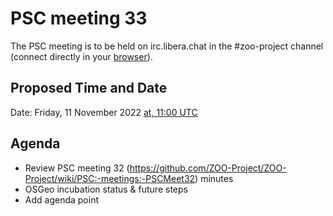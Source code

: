 # PSC meeting 33

The PSC meeting is to be held on irc.libera.chat in the #zoo-project channel (connect directly in your [browser](https://web.libera.chat/#zoo-project)).

## Proposed Time and Date

Date: Friday, 11 November 2022 [at, 11:00 UTC](https://www.timeanddate.com/worldclock/fixedtime.html?year=2022&month=11&day=11&hour=11&min=0&sec=0)

## Agenda

* Review PSC meeting 32 (https://github.com/ZOO-Project/ZOO-Project/wiki/PSC:-meetings:-PSCMeet32) minutes
* OSGeo incubation status & future steps
* Add agenda point
